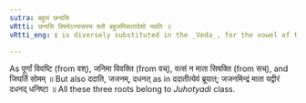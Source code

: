 ```yaml
---
sutra: बहुलं छन्दसि
vRtti: छन्दसि विषयेऽभ्यासस्य श्लौ बहुलमिकारादेशो भवति ॥
vRtti_eng: इ is diversely substituted in the _Veda_, for the vowel of the reduplicate, in the Reduplicated Present form.

---
```

As पूर्णां विवष्टि (from वश्), जनिमा विवक्ति (from वच्), वत्सं न माता सिषक्ति (from सच्), and जिघर्ति सोमम् ॥ But also ददाति, जजनम्, दधनत् as in ददातीत्येवं ब्रूयात्; जजनमिन्द्रं माता यद्वीरं दधनद् धनिष्टा ॥ All these three roots belong to _Juhotyadi_ class.